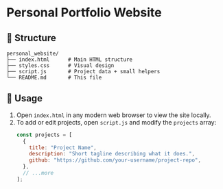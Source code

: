 # Personal Portfolio Website

## 📂 Structure

```
personal_website/
├── index.html      # Main HTML structure
├── styles.css      # Visual design
├── script.js       # Project data + small helpers
└── README.md       # This file
```

## 🚀 Usage

1. Open `index.html` in any modern web browser to view the site locally.
2. To add or edit projects, open `script.js` and modify the `projects` array:
   ```js
   const projects = [
     {
       title: "Project Name",
       description: "Short tagline describing what it does.",
       github: "https://github.com/your-username/project-repo",
     },
     // ...more
   ];
   ```
